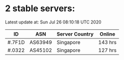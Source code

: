 # 2 stable servers:

Latest update at: Sun Jul 26 08:10:18 UTC 2020

| ID | ASN | Server Country | Online |
| -- | --- | -------------- | ------ |
| #.7F1D | AS63949 | Singapore | 143 hrs |
| #.0322 | AS45102 | Singapore | 127 hrs |

